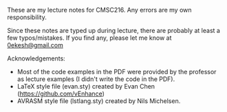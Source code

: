 These are my lecture notes for CMSC216. Any errors are my own responsibility.

Since these notes are typed up during lecture, there are probably at least a few typos/mistakes. If you find any, please let me know at 0ekesh@gmail.com


Acknowledgements:

- Most of the code examples in the PDF were provided by the professor as lecture examples (I didn't write the code in the PDF).
- LaTeX style file (evan.sty) created by Evan Chen (https://github.com/vEnhance)
- AVRASM style file (lstlang.sty) created by Nils Michelsen.

